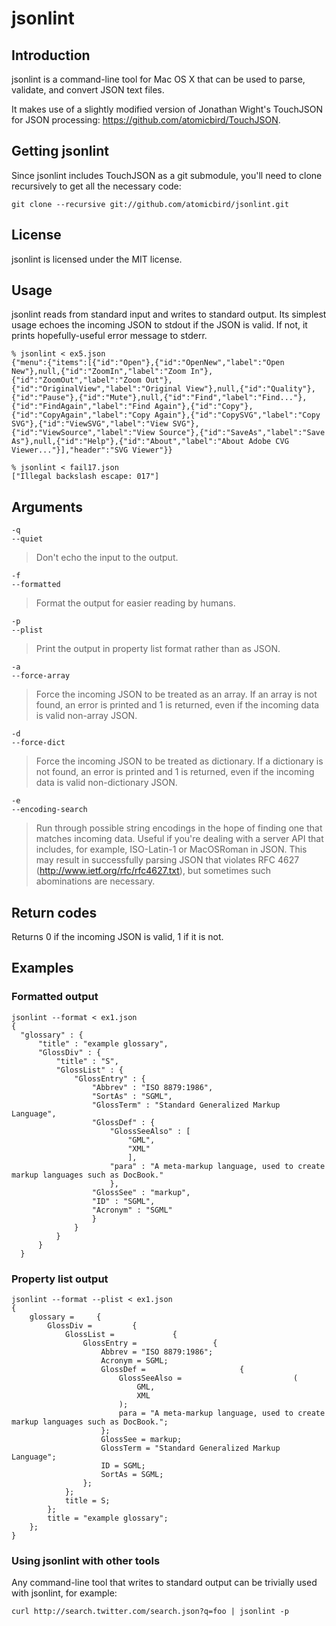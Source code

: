 # jsonlint

## Introduction

jsonlint is a command-line tool for Mac OS X that can be used to parse, validate, and convert JSON text files.

It makes use of a slightly modified version of Jonathan Wight's TouchJSON for JSON processing: <https://github.com/atomicbird/TouchJSON>.

## Getting jsonlint

Since jsonlint includes TouchJSON as a git submodule, you'll need to clone recursively to get all the necessary code:

	git clone --recursive git://github.com/atomicbird/jsonlint.git
	
## License

jsonlint is licensed under the MIT license.

## Usage

jsonlint reads from standard input and writes to standard output. Its simplest usage echoes the incoming JSON to stdout if the JSON is valid. If not, it prints hopefully-useful error message to stderr.

	% jsonlint < ex5.json
	{"menu":{"items":[{"id":"Open"},{"id":"OpenNew","label":"Open New"},null,{"id":"ZoomIn","label":"Zoom In"},{"id":"ZoomOut","label":"Zoom Out"},{"id":"OriginalView","label":"Original View"},null,{"id":"Quality"},{"id":"Pause"},{"id":"Mute"},null,{"id":"Find","label":"Find..."},{"id":"FindAgain","label":"Find Again"},{"id":"Copy"},{"id":"CopyAgain","label":"Copy Again"},{"id":"CopySVG","label":"Copy SVG"},{"id":"ViewSVG","label":"View SVG"},{"id":"ViewSource","label":"View Source"},{"id":"SaveAs","label":"Save As"},null,{"id":"Help"},{"id":"About","label":"About Adobe CVG Viewer..."}],"header":"SVG Viewer"}}

	% jsonlint < fail17.json
	["Illegal backslash escape: 017"]

## Arguments

	-q
	--quiet
> Don't echo the input to the output.

	-f
	--formatted
> Format the output for easier reading by humans.

	-p
	--plist
> Print the output in property list format rather than as JSON.

	-a
	--force-array
> Force the incoming JSON to be treated as an array. If an array is not found, an error is printed and 1 is returned, even if the incoming data is valid non-array JSON.

	-d
	--force-dict
> Force the incoming JSON to be treated as dictionary. If a dictionary is not found, an error is printed and 1 is returned, even if the incoming data is valid non-dictionary JSON.

	-e
	--encoding-search
> Run through possible string encodings in the hope of finding one that matches incoming data. Useful if you're dealing with a server API that includes, for example, ISO-Latin-1 or MacOSRoman in JSON. This may result in successfully parsing JSON that violates RFC 4627 (http://www.ietf.org/rfc/rfc4627.txt), but sometimes such abominations are necessary.

## Return codes

Returns 0 if the incoming JSON is valid, 1 if it is not.

## Examples

### Formatted output

	jsonlint --format < ex1.json
	{
	  "glossary" : {
		  "title" : "example glossary",
		  "GlossDiv" : {
			  "title" : "S",
			  "GlossList" : {
				  "GlossEntry" : {
					  "Abbrev" : "ISO 8879:1986",
					  "SortAs" : "SGML",
					  "GlossTerm" : "Standard Generalized Markup Language",
					  "GlossDef" : {
						  "GlossSeeAlso" : [
							  "GML",
							  "XML"
							  ],
						  "para" : "A meta-markup language, used to create markup languages such as DocBook."
						  },
					  "GlossSee" : "markup",
					  "ID" : "SGML",
					  "Acronym" : "SGML"
					  }
				  }
			  }
		  }
	  }

### Property list output
	jsonlint --format --plist < ex1.json
	{
		glossary =     {
			GlossDiv =         {
				GlossList =             {
					GlossEntry =                 {
						Abbrev = "ISO 8879:1986";
						Acronym = SGML;
						GlossDef =                     {
							GlossSeeAlso =                         (
								GML,
								XML
							);
							para = "A meta-markup language, used to create markup languages such as DocBook.";
						};
						GlossSee = markup;
						GlossTerm = "Standard Generalized Markup Language";
						ID = SGML;
						SortAs = SGML;
					};
				};
				title = S;
			};
			title = "example glossary";
		};
	}

### Using jsonlint with other tools

Any command-line tool that writes to standard output can be trivially used with jsonlint, for example:

	curl http://search.twitter.com/search.json?q=foo | jsonlint -p
